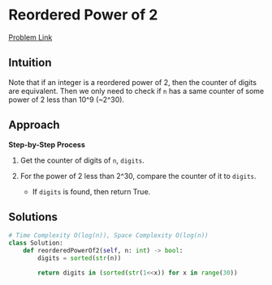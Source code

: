 **Reordered Power of 2**
=
[Problem Link](https://leetcode.com/problems/reordered-power-of-2/description)

## Intuition
Note that if an integer is a reordered power of 2, then the counter of digits are equivalent. Then we only need to 
check if `n` has a same counter of some power of 2 less than 10^9 (~2^30).

## Approach
**Step-by-Step Process**

1. Get the counter of digits of `n`, `digits`.

2. For the power of 2 less than 2^30, compare the counter of it to `digits`.
    - If `digits` is found, then return True.
  
## Solutions
```python
# Time Complexity O(log(n)), Space Complexity O(log(n))
class Solution:
    def reorderedPowerOf2(self, n: int) -> bool:
        digits = sorted(str(n))

        return digits in (sorted(str(1<<x)) for x in range(30))
